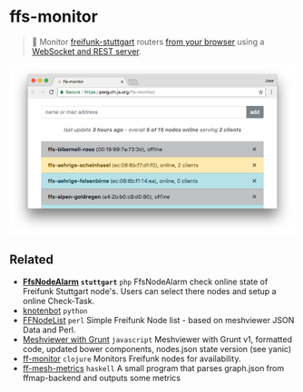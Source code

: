 # ffs-monitor
> :crystal_ball: Monitor [freifunk-stuttgart](https://freifunk-stuttgart.de/) routers [from your browser](https://perguth.js.org/ffs-monitor/) using a [WebSocket and REST server](https://ffs-monitor.perguth.de/).

[![screenshot](assets/appshot.171013.png)](https://perguth.js.org/ffs-monitor/)

## Related

- **[FfsNodeAlarm](https://github.com/Philhil/FfsNodeAlarm/) `stuttgart`** `php` FfsNodeAlarm check online state of Freifunk Stuttgart node's. Users can select there nodes and setup a online Check-Task. 
- [knotenbot](https://github.com/freifunk-darmstadt/knotenbot) `python`
- [FFNodeList](https://github.com/ffbsee/FFNodeList) `perl` Simple Freifunk Node list - based on meshviewer JSON Data and Perl.
- [Meshviewer with Grunt](https://github.com/FreifunkBremen/meshviewer-ffrgb) `javascript` Meshviewer with Grunt v1, formatted code, updated bower components, nodes.json state version (see yanic)
- [ff-monitor](https://github.com/KaterMikesch/ff-monitor) `clojure` Monitors Freifunk nodes for availability.
- [ff-mesh-metrics](https://github.com/jplatte/ff-mesh-metrics) `haskell` A small program that parses graph.json from ffmap-backend and outputs some metrics
